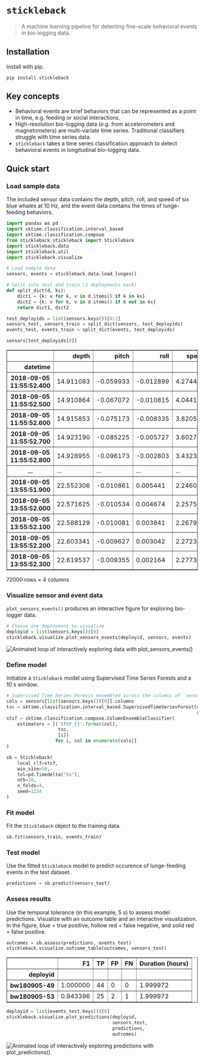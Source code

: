 # `stickleback`

> A machine learning pipeline for detecting fine-scale behavioral events in bio-logging data.

## Installation

Install with pip.

`pip install stickleback`

## Key concepts

* Behavioral events are brief behaviors that can be represented as a point in time, e.g. feeding or social interactions.
* High-resolution bio-logging data (e.g. from accelerometers and magnetometers) are multi-variate time series. Traditional classifiers struggle with time series data.
* `stickleback` takes a time series classification approach to detect behavioral events in longitudinal bio-logging data.

## Quick start

### Load sample data

The included sensor data contains the depth, pitch, roll, and speed of six blue whales at 10 Hz, and the event data contains the times of lunge-feeding behaviors.


```python
import pandas as pd
import sktime.classification.interval_based
import sktime.classification.compose
from stickleback.stickleback import Stickleback
import stickleback.data
import stickleback.util
import stickleback.visualize

# Load sample data
sensors, events = stickleback.data.load_lunges()

# Split into test and train (3 deployments each)
def split_dict(d, ks):
    dict1 = {k: v for k, v in d.items() if k in ks}
    dict2 = {k: v for k, v in d.items() if k not in ks}
    return dict1, dict2

test_deployids = list(sensors.keys())[0:2]
sensors_test, sensors_train = split_dict(sensors, test_deployids)
events_test, events_train = split_dict(events, test_deployids)
```


```python
sensors[test_deployids[0]]
```




<div>
<style scoped>
    .dataframe tbody tr th:only-of-type {
        vertical-align: middle;
    }

    .dataframe tbody tr th {
        vertical-align: top;
    }

    .dataframe thead th {
        text-align: right;
    }
</style>
<table border="1" class="dataframe">
  <thead>
    <tr style="text-align: right;">
      <th></th>
      <th>depth</th>
      <th>pitch</th>
      <th>roll</th>
      <th>speed</th>
    </tr>
    <tr>
      <th>datetime</th>
      <th></th>
      <th></th>
      <th></th>
      <th></th>
    </tr>
  </thead>
  <tbody>
    <tr>
      <th>2018-09-05 11:55:52.400</th>
      <td>14.911083</td>
      <td>-0.059933</td>
      <td>-0.012899</td>
      <td>4.274450</td>
    </tr>
    <tr>
      <th>2018-09-05 11:55:52.500</th>
      <td>14.910864</td>
      <td>-0.067072</td>
      <td>-0.010815</td>
      <td>4.044154</td>
    </tr>
    <tr>
      <th>2018-09-05 11:55:52.600</th>
      <td>14.915853</td>
      <td>-0.075173</td>
      <td>-0.008335</td>
      <td>3.820568</td>
    </tr>
    <tr>
      <th>2018-09-05 11:55:52.700</th>
      <td>14.923190</td>
      <td>-0.085225</td>
      <td>-0.005727</td>
      <td>3.602702</td>
    </tr>
    <tr>
      <th>2018-09-05 11:55:52.800</th>
      <td>14.928955</td>
      <td>-0.096173</td>
      <td>-0.002803</td>
      <td>3.432342</td>
    </tr>
    <tr>
      <th>...</th>
      <td>...</td>
      <td>...</td>
      <td>...</td>
      <td>...</td>
    </tr>
    <tr>
      <th>2018-09-05 13:55:51.900</th>
      <td>22.552306</td>
      <td>-0.010861</td>
      <td>0.005441</td>
      <td>2.246061</td>
    </tr>
    <tr>
      <th>2018-09-05 13:55:52.000</th>
      <td>22.571625</td>
      <td>-0.010534</td>
      <td>0.004674</td>
      <td>2.257525</td>
    </tr>
    <tr>
      <th>2018-09-05 13:55:52.100</th>
      <td>22.588129</td>
      <td>-0.010081</td>
      <td>0.003841</td>
      <td>2.267966</td>
    </tr>
    <tr>
      <th>2018-09-05 13:55:52.200</th>
      <td>22.603341</td>
      <td>-0.009627</td>
      <td>0.003042</td>
      <td>2.272327</td>
    </tr>
    <tr>
      <th>2018-09-05 13:55:52.300</th>
      <td>22.619537</td>
      <td>-0.009355</td>
      <td>0.002164</td>
      <td>2.277328</td>
    </tr>
  </tbody>
</table>
<p>72000 rows × 4 columns</p>
</div>



### Visualize sensor and event data

`plot_sensors_events()` produces an interactive figure for exploring bio-logger data.


```python
# Choose one deployment to visualize
deployid = list(sensors.keys())[0]
stickleback.visualize.plot_sensors_events(deployid, sensors, events)
```

![Animated loop of interactively exploring data with plot_sensors_events()](https://github.com/FlukeAndFeather/stickleback/raw/main/docs/resources/plot-predictions.gif)

### Define model

Initialize a `Stickleback` model using Supervised Time Series Forests and a 10 s window.


```python
# Supervised Time Series Forests ensembled across the columns of `sensors`
cols = sensors[list(sensors.keys())[0]].columns
tsc = sktime.classification.interval_based.SupervisedTimeSeriesForest(n_estimators=2,
                                                                      random_state=4321)
stsf = sktime.classification.compose.ColumnEnsembleClassifier(
    estimators = [('STSF_{}'.format(col),
                   tsc,
                   [i])
                  for i, col in enumerate(cols)]
)

sb = Stickleback(
    local_clf=stsf,
    win_size=50,
    tol=pd.Timedelta("5s"),
    nth=10,
    n_folds=4,
    seed=1234
)
```

### Fit model

Fit the `Stickleback` object to the training data.


```python
sb.fit(sensors_train, events_train)
```

### Test model

Use the fitted `Stickleback` model to predict occurence of lunge-feeding events in the test dataset.


```python
predictions = sb.predict(sensors_test)
```

### Assess results

Use the temporal tolerance (in this example, 5 s) to assess model predictions. Visualize with an outcome table and an interactive visualization. In the figure, blue = true positive, hollow red = false negative, and solid red = false positive.


```python
outcomes = sb.assess(predictions, events_test)
stickleback.visualize.outcome_table(outcomes, sensors_test)
```




<div>
<style scoped>
    .dataframe tbody tr th:only-of-type {
        vertical-align: middle;
    }

    .dataframe tbody tr th {
        vertical-align: top;
    }

    .dataframe thead th {
        text-align: right;
    }
</style>
<table border="1" class="dataframe">
  <thead>
    <tr style="text-align: right;">
      <th></th>
      <th>F1</th>
      <th>TP</th>
      <th>FP</th>
      <th>FN</th>
      <th>Duration (hours)</th>
    </tr>
    <tr>
      <th>deployid</th>
      <th></th>
      <th></th>
      <th></th>
      <th></th>
      <th></th>
    </tr>
  </thead>
  <tbody>
    <tr>
      <th>bw180905-49</th>
      <td>1.000000</td>
      <td>44</td>
      <td>0</td>
      <td>0</td>
      <td>1.999972</td>
    </tr>
    <tr>
      <th>bw180905-53</th>
      <td>0.943396</td>
      <td>25</td>
      <td>2</td>
      <td>1</td>
      <td>1.999972</td>
    </tr>
  </tbody>
</table>
</div>




```python
deployid = list(events_test.keys())[0]
stickleback.visualize.plot_predictions(deployid, 
                                       sensors_test, 
                                       predictions, 
                                       outcomes)
```

![Animated loop of interactively exploring predictions with plot_predictions()](https://github.com/FlukeAndFeather/stickleback/raw/main/docs/resources/plot-sensors-events.gif)

